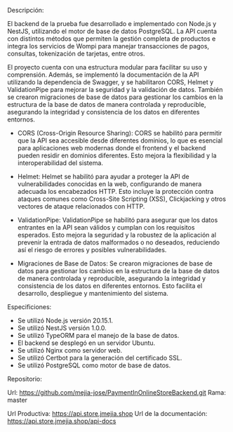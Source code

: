 Descripción:

El backend de la prueba fue desarrollado e implementado con Node.js y NestJS, utilizando el motor de base de datos PostgreSQL. La API cuenta con distintos métodos que permiten la gestión completa de productos e integra los servicios de Wompi para manejar transacciones de pagos, consultas, tokenización de tarjetas, entre otros.

El proyecto cuenta con una estructura modular para facilitar su uso y comprensión. Además, se implementó la documentación de la API utilizando la dependencia de Swagger, y se habilitaron CORS, Helmet y ValidationPipe para mejorar la seguridad y la validación de datos. También se crearon migraciones de base de datos para gestionar los cambios en la estructura de la base de datos de manera controlada y reproducible, asegurando la integridad y consistencia de los datos en diferentes entornos.

- CORS (Cross-Origin Resource Sharing): CORS se habilitó para permitir que la API sea accesible desde diferentes dominios, lo que es esencial para aplicaciones web modernas donde el frontend y el backend pueden residir en dominios diferentes. Esto mejora la flexibilidad y la interoperabilidad del sistema.

- Helmet: Helmet se habilitó para ayudar a proteger la API de vulnerabilidades conocidas en la web, configurando de manera adecuada los encabezados HTTP. Esto incluye la protección contra ataques comunes como Cross-Site Scripting (XSS), Clickjacking y otros vectores de ataque relacionados con HTTP.

- ValidationPipe: ValidationPipe se habilitó para asegurar que los datos entrantes en la API sean válidos y cumplan con los requisitos esperados. Esto mejora la seguridad y la robustez de la aplicación al prevenir la entrada de datos malformados o no deseados, reduciendo así el riesgo de errores y posibles vulnerabilidades.

- Migraciones de Base de Datos: Se crearon migraciones de base de datos para gestionar los cambios en la estructura de la base de datos de manera controlada y reproducible, asegurando la integridad y consistencia de los datos en diferentes entornos. Esto facilita el desarrollo, despliegue y mantenimiento del sistema.

Especificiones:

- Se utilizó Node.js versión 20.15.1.
- Se utilizó NestJS versión 1.0.0.
- Se utilizó TypeORM para el manejo de la base de datos.
- El backend se desplegó en un servidor Ubuntu.
- Se utilizó Nginx como servidor web.
- Se utilizó Certbot para la generación del certificado SSL.
- Se utilizó PostgreSQL como motor de base de datos.


Repositorio:

Url: https://github.com/mejia-jose/PaymentInOnlineStoreBackend.git
Rama: master


Url Productiva: https://api.store.jmejia.shop
Url de la documentación: https://api.store.jmejia.shop/api-docs

